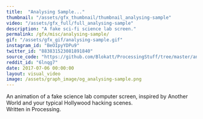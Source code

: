 ```yaml
---
title:  "Analysing Sample..."
thumbnail: "/assets/gfx_thumbnail/thumbnail_analysing-sample"
video: "/assets/gfx_full/full_analysing-sample"
description: "A fake sci-fi science lab screen."
permalink: /gfx/misc/analysing-sample/
gif: "/assets/gfx_gif/analysing-sample.gif"
instagram_id: "BeOIpyYDPu9"
twitter_id: "883831523081891840" 
source_code: "https://github.com/Blokatt/ProcessingStuff/tree/master/analysingSample" 
reddit_id: "6lnqg7"
date: 2017-07-06 00:00:00
layout: visual_video
image: /assets/graph_image/og_analysing-sample.png
---
```

An animation of a fake science lab computer screen, inspired by Another World and your typical Hollywood hacking scenes.   
Written in Processing.
